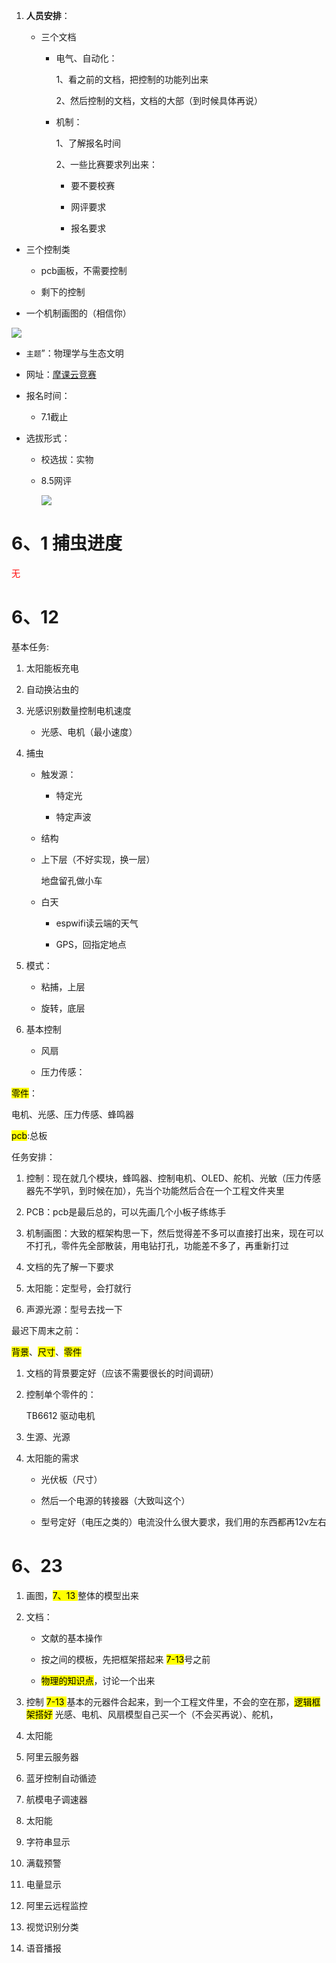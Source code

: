 1. **人员安排**：
   
   - 三个文档
     
     - 电气、自动化：
       
       1、看之前的文档，把控制的功能列出来
       
       2、然后控制的文档，文档的大部（到时候具体再说）
     
     - 机制：
       
       1、了解报名时间
       
       2、一些比赛要求列出来：
       
       - 要不要校赛
       
       - 网评要求
       
       - 报名要求
- 三个控制类
  
  - pcb画板，不需要控制
  
  - 剩下的控制

- 一个机制画图的（相信你）

![](D:\App%20Install\markdown\marktext-x64-win中文版本\2024-05-31-20-46-54-image.png)

- `主题`”：物理学与生态文明

- 网址：[摩课云竞赛](http://znjqr.zj.moocollege.com/datacenter/newsdetail?id=6526)

- 报名时间：
  
  - 7.1截止

- 选拔形式：
  
  - 校选拔：实物
  
  - 8.5网评
    
    ![](D:\App%20Install\markdown\marktext-x64-win中文版本\2024-05-31-20-53-40-image.png)

# 6、1 捕虫进度

<span style="color:red">无</span>

# 6、12

基本任务:

1. 太阳能板充电

2. 自动换沾虫的

3. 光感识别数量控制电机速度
   
   - 光感、电机（最小速度）

4. 捕虫
   
   - 触发源：
     
     - 特定光
     
     - 特定声波
   
   - 结构
   
   - 上下层（不好实现，换一层）
     
     地盘留孔做小车
   
   - 白天
     
     - espwifi读云端的天气
     
     - GPS，回指定地点

5. 模式：
   
   - 粘捕，上层
   
   - 旋转，底层

6. 基本控制
   
   - 风扇
   
   - 压力传感：

<mark>零件</mark>：

电机、光感、压力传感、蜂鸣器

<mark>pcb</mark>:总板

任务安排：

1. 控制：现在就几个模块，蜂鸣器、控制电机、OLED、舵机、光敏（压力传感器先不学叭，到时候在加），先当个功能然后合在一个工程文件夹里

2. PCB：pcb是最后总的，可以先画几个小板子练练手

3. 机制画图：大致的框架构思一下，然后觉得差不多可以直接打出来，现在可以不打孔，零件先全部散装，用电钻打孔，功能差不多了，再重新打过

4. 文档的先了解一下要求

5. 太阳能：定型号，会打就行

6. 声源光源：型号去找一下

最迟下周末之前：

<mark>背景</mark>、<mark>尺寸</mark>、<mark>零件</mark>

1. 文档的背景要定好（应该不需要很长的时间调研）

2. 控制单个零件的：
   
   TB6612 驱动电机

3. 生源、光源

4. 太阳能的需求
   
   - 光伏板（尺寸）
   
   - 然后一个电源的转接器（大致叫这个）
   
   - 型号定好（电压之类的）电流没什么很大要求，我们用的东西都再12v左右

# 6、23

1. 画图，<mark>7、13 </mark>整体的模型出来

2. 文档：
   
   - 文献的基本操作
   
   - 按之间的模板，先把框架搭起来 <mark> 7-13</mark>号之前
   
   - <mark>物理的知识点</mark>，讨论一个出来

3. 控制 <mark>7-13 </mark>基本的元器件合起来，到一个工程文件里，不会的空在那，<mark>逻辑框架搭好</mark>   光感、电机、风扇模型自己买一个（不会买再说）、舵机，







1. 太阳能

2. 阿里云服务器

3. 蓝牙控制自动循迹

4. 航模电子调速器



1. 太阳能

2. 字符串显示

3. 满载预警

4. 电量显示

5. 阿里云远程监控

6. 视觉识别分类

7. 语音播报
